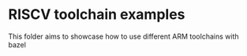 # RISCV toolchain examples

This folder aims to showcase how to use different ARM toolchains with bazel
